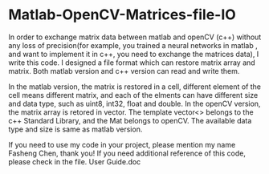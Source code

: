 # Matlab-OpenCV-Matrices-file-IO
In order to exchange matrix data between matlab and openCV (c++) without any loss of precision(for example, you trained a neural networks in matlab , and want to implement it in c++, you need to exchange the matrices data), I write this code. I designed a file format which can restore  matrix array and matrix. Both matlab version and c++ version can read and write them. 

In the matlab version, the matrix is restored in a cell, different element of the cell means different matrix, and each of the elments can have different size and data type, such as uint8, int32, float and double. In the openCV version, the matrix array is retored in vector<Mat>. The template vector<> belongs to the c++ Standard Library, and the Mat belongs to openCV. The available data type and size is same as matlab version. 

If you need to use my code in your project, please mention my name Fasheng Chen, thank you!
If you need additional reference of this code, please check in the file.  User Guide.doc
